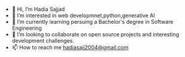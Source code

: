 - 👋 Hi, I’m Hadia Sajjad
- 👀 I’m interested in web developmnet,python,generative AI
- 🌱 I’m currently learning persuing a Bachelor's degree in Software Engineering
- 💞️ I’m looking to collaborate on open source projects and interesting development challenges.
- 📫 How to reach me hadiasajj2004@gmail.com 
  
<!--
Languages And Tools:
Languages: C++ ,Python 
Tools: I have experience with different tools like [VScode] , [Modellio] , [Wireshark], [draw.io] , [MATLAB]
Web Development: HTML[5], CSS
--->
